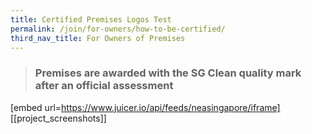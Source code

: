 ```yaml
---
title: Certified Premises Logos Test
permalink: /join/for-owners/how-to-be-certified/
third_nav_title: For Owners of Premises
---
```

> ### Premises are awarded with the SG Clean quality mark after an official assessment

[embed url=https://www.juicer.io/api/feeds/neasingapore/iframe]
[[project_screenshots]]
